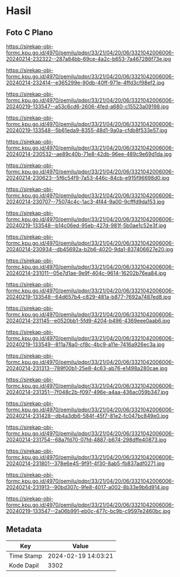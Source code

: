 # Hasil

## Foto C Plano

https://sirekap-obj-formc.kpu.go.id/4970/pemilu/pdpr/33/21/04/20/06/3321042006006-20240214-232322--287a84bb-69ce-4a2c-b653-7a467286f73e.jpg

https://sirekap-obj-formc.kpu.go.id/4970/pemilu/pdpr/33/21/04/20/06/3321042006006-20240214-232414--e365299e-90db-40ff-971e-4ffd3cf98ef2.jpg

https://sirekap-obj-formc.kpu.go.id/4970/pemilu/pdpr/33/21/04/20/06/3321042006006-20240219-133547--a53c6cd6-2606-4fed-a680-c15523a09198.jpg

https://sirekap-obj-formc.kpu.go.id/4970/pemilu/pdpr/33/21/04/20/06/3321042006006-20240219-133548--5b61eda9-8355-48d1-9a0a-cfdb8f533e57.jpg

https://sirekap-obj-formc.kpu.go.id/4970/pemilu/pdpr/33/21/04/20/06/3321042006006-20240214-230532--ae89c40b-71e8-42db-96ee-489c9e69d1da.jpg

https://sirekap-obj-formc.kpu.go.id/4970/pemilu/pdpr/33/21/04/20/06/3321042006006-20240214-230623--5f6c54f9-7a53-446c-84cb-e915f96698d0.jpg

https://sirekap-obj-formc.kpu.go.id/4970/pemilu/pdpr/33/21/04/20/06/3321042006006-20240214-230707--75074c4c-1ac3-4f44-9a00-9cfffd9da153.jpg

https://sirekap-obj-formc.kpu.go.id/4970/pemilu/pdpr/33/21/04/20/06/3321042006006-20240219-133548--b14c06ed-95eb-427d-981f-5b0ae1c52e3f.jpg

https://sirekap-obj-formc.kpu.go.id/4970/pemilu/pdpr/33/21/04/20/06/3321042006006-20240214-230934--db45692a-b2b6-4020-9da1-837406627e20.jpg

https://sirekap-obj-formc.kpu.go.id/4970/pemilu/pdpr/33/21/04/20/06/3321042006006-20240214-231011--05e7d1ae-9e9f-404c-9614-16202b76ea84.jpg

https://sirekap-obj-formc.kpu.go.id/4970/pemilu/pdpr/33/21/04/20/06/3321042006006-20240219-133548--64d657b4-c829-481a-b877-7692a7487ed8.jpg

https://sirekap-obj-formc.kpu.go.id/4970/pemilu/pdpr/33/21/04/20/06/3321042006006-20240214-231145--e0520bb1-5fd9-4204-b496-4369eee0aab6.jpg

https://sirekap-obj-formc.kpu.go.id/4970/pemilu/pdpr/33/21/04/20/06/3321042006006-20240219-133549--811a78a0-cf8c-4bc9-a11e-7416a926ec3a.jpg

https://sirekap-obj-formc.kpu.go.id/4970/pemilu/pdpr/33/21/04/20/06/3321042006006-20240214-231313--789f00b1-25e8-4c63-ab76-e1498a280cae.jpg

https://sirekap-obj-formc.kpu.go.id/4970/pemilu/pdpr/33/21/04/20/06/3321042006006-20240214-231351--7f048c2b-f097-496e-a4aa-436ac059b347.jpg

https://sirekap-obj-formc.kpu.go.id/4970/pemilu/pdpr/33/21/04/20/06/3321042006006-20240214-231428--db4a3db6-584f-45f7-81e2-fc047bc849e0.jpg

https://sirekap-obj-formc.kpu.go.id/4970/pemilu/pdpr/33/21/04/20/06/3321042006006-20240214-231754--68a7fd70-07fd-4887-b674-298dffe40873.jpg

https://sirekap-obj-formc.kpu.go.id/4970/pemilu/pdpr/33/21/04/20/06/3321042006006-20240214-231801--378e6e45-9f91-4f30-8ab5-fb837adf0271.jpg

https://sirekap-obj-formc.kpu.go.id/4970/pemilu/pdpr/33/21/04/20/06/3321042006006-20240214-231913--90bd307c-9fe8-4017-a002-8b33e9b6d914.jpg

https://sirekap-obj-formc.kpu.go.id/4970/pemilu/pdpr/33/21/04/20/06/3321042006006-20240219-133547--2a06b991-eb0c-477c-bc9b-c9597e2460bc.jpg


## Metadata

| Key        | Value               |
| ---------- | ------------------- |
| Time Stamp | 2024-02-19 14:03:21 |
| Kode Dapil | 3302                |



